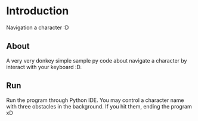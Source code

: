 # Introduction
Navigation a character :D

## About
A very very donkey simple sample py code about navigate a character by interact with your keyboard :D.

## Run
Run the program through Python IDE. You may control a character name with three obstacles in the background. If you hit them, ending the program xD
